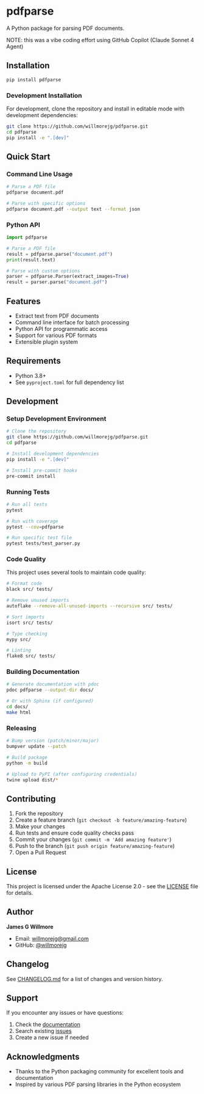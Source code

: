 # pdfparse

A Python package for parsing PDF documents.

NOTE: this was a vibe coding effort using GitHub Copilot (Claude Sonnet 4 Agent)

## Installation

```bash
pip install pdfparse
```

### Development Installation

For development, clone the repository and install in editable mode with development dependencies:

```bash
git clone https://github.com/willmorejg/pdfparse.git
cd pdfparse
pip install -e ".[dev]"
```

## Quick Start

### Command Line Usage

```bash
# Parse a PDF file
pdfparse document.pdf

# Parse with specific options
pdfparse document.pdf --output text --format json
```

### Python API

```python
import pdfparse

# Parse a PDF file
result = pdfparse.parse("document.pdf")
print(result.text)

# Parse with custom options
parser = pdfparse.Parser(extract_images=True)
result = parser.parse("document.pdf")
```

## Features

- Extract text from PDF documents
- Command line interface for batch processing
- Python API for programmatic access
- Support for various PDF formats
- Extensible plugin system

## Requirements

- Python 3.8+
- See `pyproject.toml` for full dependency list

## Development

### Setup Development Environment

```bash
# Clone the repository
git clone https://github.com/willmorejg/pdfparse.git
cd pdfparse

# Install development dependencies
pip install -e ".[dev]"

# Install pre-commit hooks
pre-commit install
```

### Running Tests

```bash
# Run all tests
pytest

# Run with coverage
pytest --cov=pdfparse

# Run specific test file
pytest tests/test_parser.py
```

### Code Quality

This project uses several tools to maintain code quality:

```bash
# Format code
black src/ tests/

# Remove unused imports
autoflake --remove-all-unused-imports --recursive src/ tests/

# Sort imports
isort src/ tests/

# Type checking
mypy src/

# Linting
flake8 src/ tests/
```

### Building Documentation

```bash
# Generate documentation with pdoc
pdoc pdfparse --output-dir docs/

# Or with Sphinx (if configured)
cd docs/
make html
```

### Releasing

```bash
# Bump version (patch/minor/major)
bumpver update --patch

# Build package
python -m build

# Upload to PyPI (after configuring credentials)
twine upload dist/*
```

## Contributing

1. Fork the repository
2. Create a feature branch (`git checkout -b feature/amazing-feature`)
3. Make your changes
4. Run tests and ensure code quality checks pass
5. Commit your changes (`git commit -m 'Add amazing feature'`)
6. Push to the branch (`git push origin feature/amazing-feature`)
7. Open a Pull Request

## License

This project is licensed under the Apache License 2.0 - see the [LICENSE](LICENSE) file for details.

## Author

**James G Willmore**
- Email: willmorejg@gmail.com
- GitHub: [@willmorejg](https://github.com/willmorejg)

## Changelog

See [CHANGELOG.md](CHANGELOG.md) for a list of changes and version history.

## Support

If you encounter any issues or have questions:

1. Check the [documentation](https://pdfparse.readthedocs.io/)
2. Search existing [issues](https://github.com/willmorejg/pdfparse/issues)
3. Create a new issue if needed

## Acknowledgments

- Thanks to the Python packaging community for excellent tools and documentation
- Inspired by various PDF parsing libraries in the Python ecosystem
